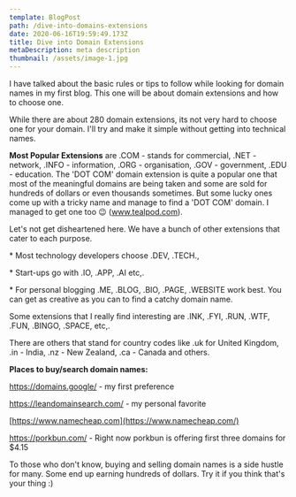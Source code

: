 ```yaml
---
template: BlogPost
path: /dive-into-domains-extensions
date: 2020-06-16T19:59:49.173Z
title: Dive into Domain Extensions
metaDescription: meta description
thumbnail: /assets/image-1.jpg
---
```

I have talked about the basic rules or tips to follow while looking for domain names in my first blog. This one will be about domain extensions and how to choose one.

While there are about 280 domain extensions, its not very hard to choose one for your domain. I'll try and make it simple without getting into technical names. 

**Most Popular Extensions** are .COM - stands for commercial, .NET - network, .INFO - information, .ORG - organisation, .GOV - government, .EDU - education. The 'DOT COM' domain extension is quite a popular one that most of the meaningful domains are being taken and some are sold for hundreds of dollars or even thousands sometimes. But some lucky ones come up with a tricky name and manage to find a 'DOT COM' domain. I managed to get one too 😉 (www.tealpod.com). 

Let's not get disheartened here. We have a bunch of other extensions that cater to each purpose. 

\* Most technology developers choose .DEV, .TECH., 

\* Start-ups go with .IO, .APP, .AI etc,. 

\* For personal blogging .ME, .BLOG, .BIO, .PAGE, .WEBSITE work best. You can get as creative as you can to find a catchy domain name. 

Some extensions that I really find interesting are .INK, .FYI, .RUN, .WTF, .FUN, .BINGO, .SPACE, etc,. 

There are others that stand for country codes like .uk for United Kingdom, .in - India, .nz - New Zealand, .ca - Canada and others. 

**Places to buy/search domain names:**

<https://domains.google/> - my first preference 

<https://leandomainsearch.com/> - my personal favorite 

[https://www.namecheap.com](https://www.namecheap.com/)

<https://porkbun.com/> - Right now porkbun is offering first three domains for $4.15  

To those who don't know, buying and selling domain names is a side hustle for many. Some end up earning hundreds of dollars. Try it if you think that's your thing :)
